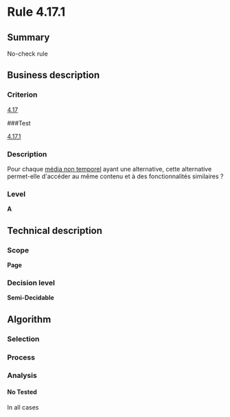 # Rule 4.17.1

## Summary

No-check rule

## Business description

### Criterion

[4.17](http://references.modernisation.gouv.fr/referentiel-technique-0#crit-4-17)

###Test

[4.17.1](http://references.modernisation.gouv.fr/referentiel-technique-0#test-4-17-1)

### Description

Pour chaque <a href="http://references.modernisation.gouv.fr/sites/default/files/RGAA3_RC2-1/glossaire.htm#mMediaNoTemp">m&eacute;dia non temporel</a> ayant une alternative, cette alternative permet-elle d'acc&eacute;der au m&ecirc;me contenu et &agrave; des fonctionnalit&eacute;s similaires ?

### Level

**A**

## Technical description

### Scope

**Page**

### Decision level

**Semi-Decidable**

## Algorithm

### Selection

### Process

### Analysis

#### No Tested 

In all cases
